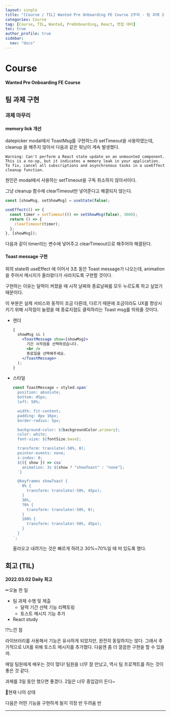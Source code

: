 ```yaml
---
layout: single
title: "[Course / TIL] Wanted Pre Onboarding FE Course 2주차 - 팀 과제 3 진행"
categories: Course
tag: [Course, TIL, Wanted, PreOnboarding, React, 면접 대비]
toc: true
author_profile: true
sidebar:
  nav: "docs"
---
```


# Course

**Wanted Pre Onboarding FE Course**

## 팀 과제 구현

### 과제 마무리

#### memory lick 개선

datepicker modal에서 ToastMsg를 구현하느라 setTimeout을 사용하였는데, cleanup 을 해주지 않아서 다음과 같은 워닝이 계속 발생했다.

```
Warning: Can't perform a React state update on an unmounted component. This is a no-op, but it indicates a memory leak in your application. To fix, cancel all subscriptions and asynchronous tasks in a useEffect cleanup function.
```

원인은 modal에서 사용하는 setTimeout을 구독 취소하지 않아서이다.

그냥 cleanup 함수에 clearTimeout만 넣어준다고 해결되지 않는다.

```jsx
const [showMsg, setShowMsg] = useState(false);

useEffect(() => {
  const timer = setTimeout(() => setShowMsg(false), 3000);
  return () => {
    clearTimeout(timer);
  };
}, [showMsg]);
```

다음과 같이 timer라는 변수에 넣어주고 clearTimeout으로 해주어야 해결된다.

#### Toast message 구현

위의 state와 useEffect 에 이어서 3초 동안 Toast message가 나오는데, animation을 주어서 메시지가 올라왔다가 사라지도록 구현할 것이다.

구현하는 이유는 달력이 켜졌을 때 시작 날짜와 종료날짜를 모두 누르도록 하고 싶었기 때문이다.

이 부분은 실제 서비스와 동작이 조금 다른데, 다르기 때문에 조금이라도 UX를 향상시키기 위해 시작점이 눌렸을 때 종료지점도 클릭하라는 Toast msg를 띄워줄 것이다.

- 렌더
  ```jsx
  {
    showMsg && (
      <ToastMessage show={showMsg}>
        기간 시작점을 선택하셨습니다.
        <br />
        종료일을 선택해주세요.
      </ToastMessage>
    );
  }
  ```
- 스타일

  ```jsx
  const ToastMessage = styled.span`
    position: absolute;
    bottom: 45px;
    left: 50%;

    width: fit-content;
    padding: 8px 16px;
    border-radius: 5px;

    background-color: ${backgroundColor.primary};
    color: white;
    font-size: ${fontSize.base};

    transform: translate(-50%, 0);
    pointer-events: none;
    z-index: 0;
    ${({ show }) => css`
      animation: 3s ${show ? "showToast" : "none"};
    `}

    @keyframes showToast {
      0% {
        transform: translate(-50%, 45px);
      }
      30%,
      70% {
        transform: translate(-50%, 0);
      }
      100% {
        transform: translate(-50%, 45px);
      }
    }
  `;
  ```

  올라오고 내려가는 것은 빠르게 하려고 30%~70%일 때 떠 있도록 했다.

## 회고 (TIL)

**2022.03.02 Daily 회고**

✏오늘 한 일

- 팀 과제 수행 및 제출
  - 달력 기간 선택 기능 리팩토링
  - 토스트 메시지 기능 추가
- React study

⁉느낀 점

라이브러리를 사용해서 기능은 유사하게 되었지만, 완전히 동일하지는 않다. 그래서 추가적으로 UX를 위해 토스트 메시지를 추가했다. 다음엔 좀 더 깔끔한 구현을 할 수 있을까.

매일 팀원에게 배우는 것이 많다! 팀원을 너무 잘 만났고, 역시 팀 프로젝트를 하는 것이 좋은 것 같다.

과제를 3일 동안 했으면 좋겠다. 2일은 너무 중압감이 든다~

🎃현재 나의 상태

다음은 어떤 기능을 구현하게 될지 걱정 반 두려움 반

<hr>
